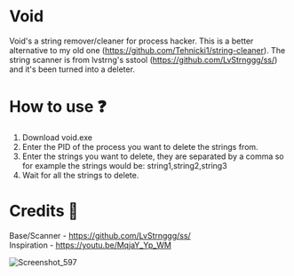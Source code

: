 # Void
Void's a string remover/cleaner for process hacker. This is a better alternative to my old one (https://github.com/Tehnicki1/string-cleaner). The string scanner is from lvstrng's sstool (https://github.com/LvStrnggg/ss/) and it's been turned into a deleter.

# How to use ❓
1. Download void.exe
2. Enter the PID of the process you want to delete the strings from.
3. Enter the strings you want to delete, they are separated by a comma so for example the strings would be: string1,string2,string3
4. Wait for all the strings to delete.

# Credits 🫡
Base/Scanner - https://github.com/LvStrnggg/ss/ <br>
Inspiration - https://youtu.be/MqjaY_Yp_WM

![Screenshot_597](https://github.com/user-attachments/assets/0301cd3c-618a-4d3b-934f-fe3e9f40fa75)

